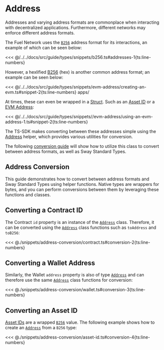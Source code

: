 # Address

Addresses and varying address formats are commonplace when interacting with decentralized applications. Furthermore, different networks may enforce different address formats.

The Fuel Network uses the [`B256`](../types/b256.md) address format for its interactions, an example of which can be seen below:

<<< @/../../docs/src/guide/types/snippets/b256.ts#addresses-1{ts:line-numbers}

However, a hexlified [B256](../types/b256.md) (hex) is another common address format; an example can be seen below:

<<< @/../../docs/src/guide/types/snippets/evm-address/creating-an-evm.ts#snippet-2{ts:line-numbers}
apps/

At times, these can even be wrapped in a [Struct](../types/structs.md). Such as an [Asset ID](../types/asset-id.md) or a [EVM Address](../types/evm-address.md):

<<< @/../../docs/src/guide/types/snippets//evm-address/using-an-evm-address-1.ts#snippet-2{ts:line-numbers}

The TS-SDK makes converting between these addresses simple using the [Address](../types/address.md) helper, which provides various utilities for conversion.

The following [conversion guide](./address-conversion.md#address-conversion) will show how to utilize this class to convert between address formats, as well as Sway Standard Types.

## Address Conversion

This guide demonstrates how to convert between address formats and Sway Standard Types using helper functions. Native types are wrappers for bytes, and you can perform conversions between them by leveraging these functions and classes.

## Converting a Contract ID

The Contract `id` property is an instance of the [`Address`](https://fuels-ts-docs-api.vercel.app/classes/_fuel_ts_address.Address.html) class. Therefore, it can be converted using the [`Address`](https://fuels-ts-docs-api.vercel.app/classes/_fuel_ts_address.Address.html) class functions such as `toAddress` and `toB256`:

<<< @./snippets/address-conversion/contract.ts#conversion-2{ts:line-numbers}

## Converting a Wallet Address

Similarly, the Wallet `address` property is also of type [`Address`](https://fuels-ts-docs-api.vercel.app/classes/_fuel_ts_address.Address.html) and can therefore use the same [`Address`](https://fuels-ts-docs-api.vercel.app/classes/_fuel_ts_address.Address.html) class functions for conversion:

<<< @./snippets/address-conversion/wallet.ts#conversion-3{ts:line-numbers}

## Converting an Asset ID

[Asset IDs](../types/asset-id.md) are a wrapped [`B256`](../types/b256.md) value. The following example shows how to create an [`Address`](https://fuels-ts-docs-api.vercel.app/classes/_fuel_ts_address.Address.html) from a `B256` type:

<<< @./snippets/address-conversion/asset-id.ts#conversion-4{ts:line-numbers}
